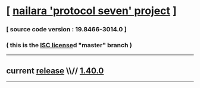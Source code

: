 
# [ [nailara 'protocol seven' project](http://src.nailara.net/) ]

### [ source code version : 19.8466-3014.0 ]

### ( this is the [ISC license](license)d "master" branch )
---
## current [release](https://github.com/anotherlink/nailara/releases) \\\\// [1.40.0](https://github.com/anotherlink/nailara/releases/tag/1.40.0)
---
